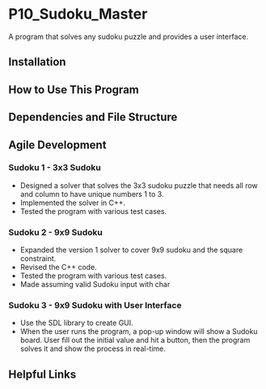 # P10_Sudoku_Master
A program that solves any sudoku puzzle and provides a user interface.

## Installation

## How to Use This Program

## Dependencies and File Structure


## Agile Development
### Sudoku 1 - 3x3 Sudoku
* Designed a solver that solves the 3x3 sudoku puzzle that needs all row and column to have unique numbers 1 to 3.
* Implemented the solver in C++.
* Tested the program with various test cases.
### Sudoku 2 - 9x9 Sudoku
* Expanded the version 1 solver to cover 9x9 sudoku and the square constraint.
* Revised the C++ code.
* Tested the program with various test cases.
* Made assuming valid Sudoku input with char
### Sudoku 3 - 9x9 Sudoku with User Interface
* Use the SDL library to create GUI. 
* When the user runs the program, a pop-up window will show a Sudoku board. User fill out the initial value and hit a button, 
then the program solves it and show the process in real-time.


## Helpful Links